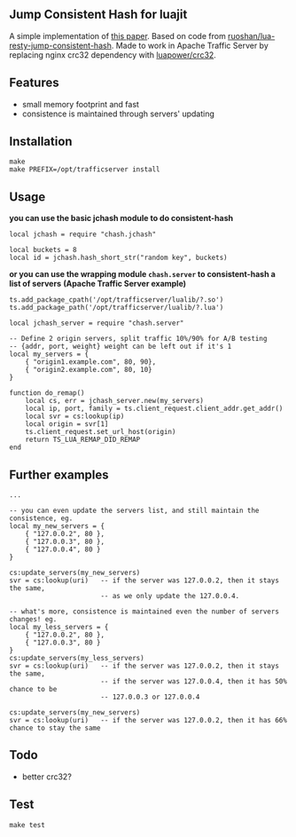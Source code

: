 ## Jump Consistent Hash for luajit
A simple implementation of [this paper](http://arxiv.org/pdf/1406.2294.pdf).
Based on code from [ruoshan/lua-resty-jump-consistent-hash](https://github.com/ruoshan/lua-resty-jump-consistent-hash).
Made to work in Apache Traffic Server by replacing nginx crc32 dependency with [luapower/crc32](https://github.com/luapower/crc32).

## Features
- small memory footprint and fast
- consistence is maintained through servers' updating

## Installation
```
make
make PREFIX=/opt/trafficserver install
```

## Usage

**you can use the basic jchash module to do consistent-hash**
```
local jchash = require "chash.jchash"

local buckets = 8
local id = jchash.hash_short_str("random key", buckets)
```

**or you can use the wrapping module `chash.server` to consistent-hash a list of servers**
**(Apache Traffic Server example)**
```
ts.add_package_cpath('/opt/trafficserver/lualib/?.so')
ts.add_package_path('/opt/trafficserver/lualib/?.lua')

local jchash_server = require "chash.server"

-- Define 2 origin servers, split traffic 10%/90% for A/B testing
-- {addr, port, weight} weight can be left out if it's 1
local my_servers = {
    { "origin1.example.com", 80, 90},
    { "origin2.example.com", 80, 10}
}

function do_remap()
    local cs, err = jchash_server.new(my_servers)
    local ip, port, family = ts.client_request.client_addr.get_addr()
    local svr = cs:lookup(ip)
    local origin = svr[1]
    ts.client_request.set_url_host(origin)
    return TS_LUA_REMAP_DID_REMAP
end

```

## Further examples

```
...

-- you can even update the servers list, and still maintain the consistence, eg.
local my_new_servers = {
    { "127.0.0.2", 80 },
    { "127.0.0.3", 80 },
    { "127.0.0.4", 80 }
}

cs:update_servers(my_new_servers)
svr = cs:lookup(uri)   -- if the server was 127.0.0.2, then it stays the same,
                       -- as we only update the 127.0.0.4.

-- what's more, consistence is maintained even the number of servers changes! eg.
local my_less_servers = {
    { "127.0.0.2", 80 },
    { "127.0.0.3", 80 }
}
cs:update_servers(my_less_servers)
svr = cs:lookup(uri)   -- if the server was 127.0.0.2, then it stays the same,
                       -- if the server was 127.0.0.4, then it has 50% chance to be
                       -- 127.0.0.3 or 127.0.0.4

cs:update_servers(my_new_servers)
svr = cs:lookup(uri)   -- if the server was 127.0.0.2, then it has 66% chance to stay the same

```

## Todo
- better crc32?

## Test

```
make test
```
